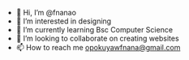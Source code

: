 - 👋 Hi, I’m @fnanao
- 👀 I’m interested in designing 
- 🌱 I’m currently learning Bsc Computer Science
- 💞️ I’m looking to collaborate on creating websites
- 📫 How to reach me opokuyawfnana@gmail.com

<!---
fnanao/fnanao is a ✨ special ✨ repository because its `README.md` (this file) appears on your GitHub profile.
You can click the Preview link to take a look at your changes.
--->
